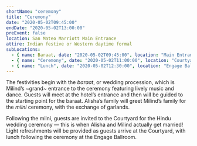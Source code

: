 ```yaml
---
shortName: "ceremony"
title: "Ceremony"
date: "2020-05-02T09:45:00"
endDate: "2020-05-02T13:00:00"
preEvent: false
location: San Mateo Marriott Main Entrance
attire: Indian festive or Western daytime formal
subLocations:
  - { name: Baraat, date: "2020-05-02T09:45:00", location: "Main Entrance" }
  - { name: "Ceremony", date: "2020-05-02T11:00:00", location: "Courtyard" }
  - { name: "Lunch", date: "2020-05-02T12:30:00", location: "Engage Ballroom" }
---
```


The festivities begin with the _baraat_, or wedding procession, which is Milind’s ~grand~ entrance to the ceremony featuring lively music and dance. Guests will meet at the hotel’s entrance and then will be guided to the starting point for the baraat. Alisha’s family will greet Milind’s family for the _milni_ ceremony, with the exchange of garlands.

Following the milni, guests are invited to the Courtyard for the Hindu wedding ceremony &mdash; this is when Alisha and Milind actually get married! Light refreshments will be provided as guests arrive at the Courtyard, with lunch following the ceremony at the Engage Ballroom.
